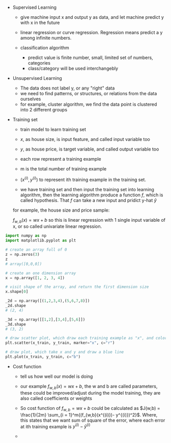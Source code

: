 - Supervised Learning
    - give machine input x and output y as data, and let machine predict y with x in the future
    - linear regression or curve regression. Regression means predict a y among infinite numbers.

    - classification algorithm
        - predict value is finite number, small, limited set of numbers, categories
        - class/category will be used interchangebly


- Unsupervised Learning
    - The data does not label y, or any "right" data
    - we need to find patterns, or structures, or relations from the data ourselves
    - for example, cluster algorithm, we find the data point is clustered into 2 different groups

- Training set
    - train model to learn training set
    - $x$, as house size, is input feature, and called input variable too
    - $y$, as house price, is target variable, and called output variable too
    - each row represent a training example
    - m is the total number of training example
    - $(x^{(i)}, y^{(i)})$ to represent ith training example in the training set.

    - we have training set and then input the training set into learning algorithm, then the learning algorithm produce a function $f$, which is called hypothesis. That $f$ can take a new input and pridict y-hat $\widehat{y}$

    for example, the house size and price sample:

    $f_{w,b}(x) = wx + b$ so this is linear regression with 1 single input variable of x, or so called univariate linear regression.

```python
import numpy as np
import matplotlib.pyplot as plt

# create an array full of 0
z = np.zeros(3)
z
# array([0,0,0])

# create an one dimension array
x = np.array([1, 2, 3, 4])

# visit shape of the array, and return the first dimension size
x.shape[0]

_2d = np.array([(1,2,3,4),(5,6,7,8)])
_2d.shape
# (2, 4)

_3d = np.array([[1,2],[3,4],[5,6]])
_3d.shape
# (3, 2)

# draw scatter plot, which draw each training example as "x", and color red
plt.scatter(x_train, y_train, marker="x", c="r")

# draw plot, which take x and y and draw a blue line
plt.plot(x_train, y_train, c="b")
```

- Cost function
    - tell us how well our model is doing
    - our example $f_{w, b}(x) = wx + b$, the w and b are called parameters, these could be improved/adjust during the model training, they are also called coefficients or weights
    
    - So cost function of $f_{w, b} = wx + b$ could be calculated as $J(w,b) =  \frac{1}{2m} \sum_{i = 1}^m{(f_{w,b}(x^{(i)})- y^{(i)})^2}$. Where, this states that we want sum of square of the error, where each error at ith training example is $y^{(i)} - \widehat{y}^{(i)}$

    - 

